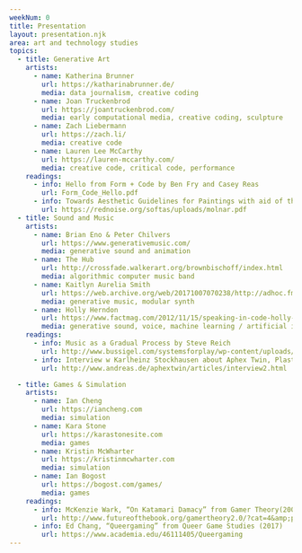 ```yaml
---
weekNum: 0
title: Presentation
layout: presentation.njk
area: art and technology studies
topics:
  - title: Generative Art
    artists:
      - name: Katherina Brunner
        url: https://katharinabrunner.de/
        media: data journalism, creative coding
      - name: Joan Truckenbrod
        url: https://joantruckenbrod.com/
        media: early computational media, creative coding, sculpture
      - name: Zach Liebermann
        url: https://zach.li/
        media: creative code
      - name: Lauren Lee McCarthy
        url: https://lauren-mccarthy.com/
        media: creative code, critical code, performance
    readings:
      - info: Hello from Form + Code by Ben Fry and Casey Reas
        url: Form_Code_Hello.pdf
      - info: Towards Aesthetic Guidelines for Paintings with aid of the Computer by Vera Molnar
        url: https://rednoise.org/softas/uploads/molnar.pdf
  - title: Sound and Music
    artists:
      - name: Brian Eno & Peter Chilvers
        url: https://www.generativemusic.com/
        media: generative sound and animation
      - name: The Hub
        url: http://crossfade.walkerart.org/brownbischoff/index.html
        media: algorithmic computer music band
      - name: Kaitlyn Aurelia Smith
        url: https://web.archive.org/web/20171007070238/http://adhoc.fm/post/sensation-breath-kaitlyn-aurelia-smith/
        media: generative music, modular synth
      - name: Holly Herndon
        url: https://www.factmag.com/2012/11/15/speaking-in-code-holly-herndon-explains-why-the-laptop-is-the-most-personal-instrument-the-world-has-ever-known/
        media: generative sound, voice, machine learning / artificial intelligence
    readings:
      - info: Music as a Gradual Process by Steve Reich
        url: http://www.bussigel.com/systemsforplay/wp-content/uploads/2014/02/Reich_Gradual-Process.pdf
      - info: Interview w Karlheinz Stockhausen about Aphex Twin, Plasticmann, and Scanner (read starting from "Can we talk about the music we sent you?")
        url: http://www.andreas.de/aphextwin/articles/interview2.html

  - title: Games & Simulation
    artists:
      - name: Ian Cheng
        url: https://iancheng.com
        media: simulation
      - name: Kara Stone
        url: https://karastonesite.com
        media: games
      - name: Kristin McWharter
        url: https://kristinmcwharter.com
        media: simulation
      - name: Ian Bogost
        url: https://bogost.com/games/
        media: games
    readings:
      - info: McKenzie Wark, “On Katamari Damacy” from Gamer Theory(2007)
        url: http://www.futureofthebook.org/gamertheory2.0/?cat=4&amp;paged=2
      - info: Ed Chang, “Queergaming” from Queer Game Studies (2017)
        url: https://www.academia.edu/46111405/Queergaming
---
```

